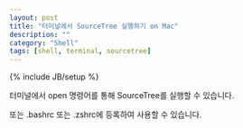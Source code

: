 ```yaml
---
layout: post
title: "터미널에서 SourceTree 실행하기 on Mac"
description: ""
category: "Shell"
tags: [shell, terminal, sourcetree]
---
```

{% include JB/setup %}

터미널에서 open 명령어를 통해 SourceTree를 실행할 수 있습니다.

<script src="https://gist.github.com/minsOne/7b31c0aa8f76b9a4f758.js"></script>

또는 .bashrc 또는 .zshrc에 등록하여 사용할 수 있습니다.

<script src="https://gist.github.com/minsOne/6997d9c685395025778a.js"></script>